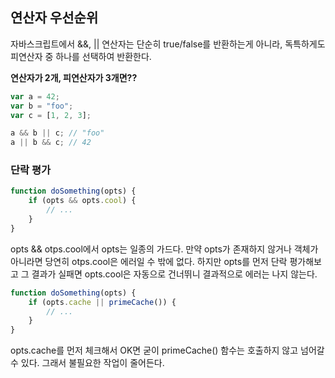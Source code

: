 ## 연산자 우선순위

자바스크립트에서 &&, || 연산자는 단순히 true/false를 반환하는게 아니라, 독특하게도 피연산자 중 하나를 선택하여 반환한다. 


**연산자가 2개, 피연산자가 3개면??**

```javascript
var a = 42;
var b = "foo";
var c = [1, 2, 3];

a && b || c; // "foo"
a || b && c; // 42
``` 

### 단락 평가

```javascript
function doSomething(opts) {
    if (opts && opts.cool) {
        // ...
    }
}
```

opts && otps.cool에서 opts는 일종의 가드다. 만약 opts가 존재하지 않거나 객체가 아니라면 당연히 otps.cool은 에러일 수 밖에 없다. 하지만 opts를 먼저 단락 평가해보고 그 결과가 실패면 opts.cool은 자동으로 건너뛰니 결과적으로 에러는 나지 않는다.

```javascript
function doSomething(opts) {
    if (opts.cache || primeCache()) {
        // ...
    }
}
```

opts.cache를 먼저 체크해서 OK면 굳이 primeCache() 함수는 호출하지 않고 넘어갈 수 있다. 그래서 불필요한 작업이 줄어든다.


